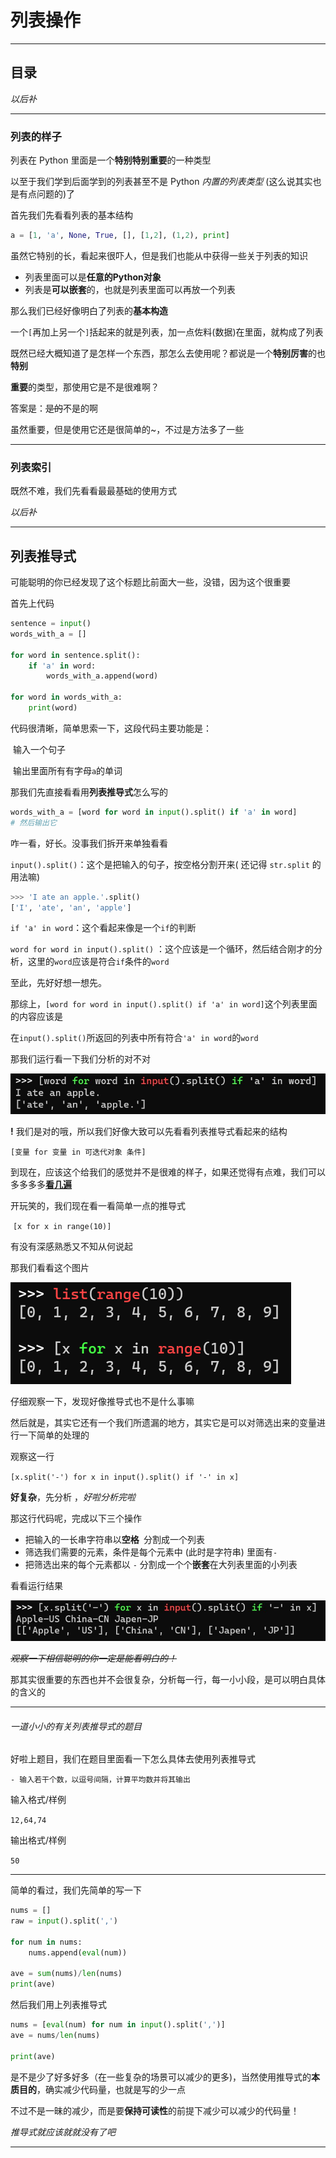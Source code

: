 # 列表操作



---

## 目录





*以后补*

---

### 列表的样子



列表在 Python 里面是一个**特别特别重要**的一种类型

以至于我们学到后面学到的列表甚至不是 Python *内置的列表类型*  (这么说其实也是有点问题的)了



首先我们先看看列表的基本结构

```python
a = [1, 'a', None, True, [], [1,2], (1,2), print]
```

虽然它特别的长，看起来很吓人，但是我们也能从中获得一些关于列表的知识

- 列表里面可以是**任意的Python对象**
- 列表是**可以嵌套**的，也就是列表里面可以再放一个列表



那么我们已经好像明白了列表的**基本构造**

一个`[`再加上另一个`]`括起来的就是列表，加一点佐料(数据)在里面，就构成了列表



既然已经大概知道了是怎样一个东西，那怎么去使用呢？都说是一个**特别厉害**的也**特别**

**重要**的类型，那使用它是不是很难啊？

答案是：~~是的~~不是的啊

虽然重要，但是使用它还是很简单的~，不过是方法多了一些



---

### 列表索引

既然不难，我们先看看最最基础的使用方式





*以后补*

---

## 列表推导式



可能聪明的你已经发现了这个标题比前面大一些，没错，因为这个很重要



首先上代码

```python
sentence = input()
words_with_a = []

for word in sentence.split():
    if 'a' in word:
        words_with_a.append(word)

for word in words_with_a:
    print(word)
```

代码很清晰，简单思索一下，这段代码主要功能是：

​	输入一个句子

​	输出里面所有有字母`a`的单词

那我们先直接看看用**列表推导式**怎么写的

```python
words_with_a = [word for word in input().split() if 'a' in word]
# 然后输出它
```

咋一看，好长。没事我们拆开来单独看看

`input().split()`：这个是把输入的句子，按空格分割开来( 还记得 `str.split` 的用法嘛)

```python
>>> 'I ate an apple.'.split()
['I', 'ate', 'an', 'apple']
```

`if 'a' in word`：这个看起来像是一个`if`的判断

`word for word in input().split()` ：这个应该是一个循环，然后结合刚才的分析，这里的`word`应该是符合`if`条件的`word`

至此，先好好想一想先。



那综上，`[word for word in input().split() if 'a' in word]`这个列表里面的内容应该是

​	在`input().split()`所返回的列表中所有符合`'a' in word`的`word`

那我们运行看一下我们分析的对不对

![python-list-1](../resources/python-list-1.jpg)

**!** 我们是对的哦，所以我们好像大致可以先看看列表推导式看起来的结构

`[变量 for 变量 in 可迭代对象 条件]`

到现在，应该这个给我们的感觉并不是很难的样子，如果还觉得有点难，我们可以多多多多[**看几遍**](https://www.bilibili.com/video/BV1b54y117KG/?spm_id_from=333.337.search-card.all.click&vd_source=5a9f8467ab298c2164adb10694013388)

开玩笑的，我们现在看一看简单一点的推导式

​	`[x for x in range(10)]`

有没有深感熟悉又不知从何说起

那我们看看这个图片

![python-list-2](../resources/python-list-2.png)

仔细观察一下，发现好像推导式也不是什么事嘛



然后就是，其实它还有一个我们所遗漏的地方，其实它是可以对筛选出来的变量进行一下简单的处理的

观察这一行

`[x.split('-') for x in input().split() if '-' in x]`

**好复杂**，先分析 ，*好啦分析完啦*

那这行代码呢，完成以下三个操作

- 把输入的一长串字符串以**空格**` `分割成一个列表
- 筛选我们需要的元素，条件是每个元素中 (此时是字符串) 里面有`-`
- 把筛选出来的每个元素都以 `-` 分割成一个个**嵌套**在大列表里面的小列表

看看运行结果

![python-list-3](../resources/python-list-3.jpg)

*~~观察一下相信聪明的你一定是能看明白的！~~* 

那其实很重要的东西也并不会很复杂，分析每一行，每一小小段，是可以明白具体的含义的



---

###### 一道小小的有关列表推导式的题目

好啦上题目，我们在题目里面看一下怎么具体去使用列表推导式

```
- 输入若干个数，以逗号间隔，计算平均数并将其输出
```

输入格式/样例

`12,64,74`

输出格式/样例

`50`

---

简单的看过，我们先简单的写一下

```python
nums = []
raw = input().split(',')

for num in nums:
    nums.append(eval(num))

ave = sum(nums)/len(nums)
print(ave)
```

然后我们用上列表推导式

```python
nums = [eval(num) for num in input().split(',')]
ave = nums/len(nums)

print(ave)
```

是不是少了好多好多（在一些复杂的场景可以减少的更多)，当然使用推导式的**本质目的**，确实减少代码量，也就是写的少一点

不过不是一昧的减少，而是要**保持可读性**的前提下减少可以减少的代码量！



*推导式就应该就就没有了吧*

---

